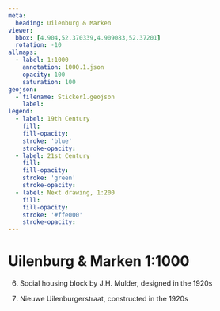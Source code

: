 ```yaml
---
meta:
  heading: Uilenburg & Marken
viewer:
  bbox: [4.904,52.370339,4.909083,52.37201]
  rotation: -10
allmaps:
  - label: 1:1000
    annotation: 1000.1.json
    opacity: 100
    saturation: 100
geojson:
  - filename: Sticker1.geojson
    label:
legend:
  - label: 19th Century
    fill:
    fill-opacity:
    stroke: 'blue'
    stroke-opacity:
  - label: 21st Century
    fill:
    fill-opacity:
    stroke: 'green'
    stroke-opacity:
  - label: Next drawing, 1:200
    fill:
    fill-opacity:
    stroke: '#ffe000'
    stroke-opacity:
---
```

# Uilenburg & Marken 1:1000
6. Social housing block by J.H. Mulder, designed in the 1920s

7. Nieuwe Uilenburgerstraat, constructed in the 1920s